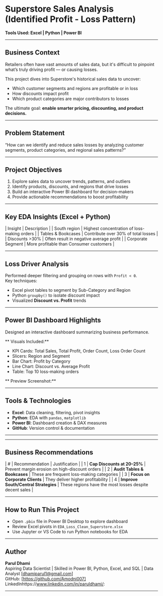 #  Superstore Sales Analysis  (Identified Profit - Loss Pattern)
**Tools Used: Excel | Python | Power BI**

---

##  Business Context

Retailers often have vast amounts of sales data, but it's difficult to pinpoint what’s truly driving profit — or causing losses.

This project dives into Superstore's historical sales data to uncover:
- Which customer segments and regions are profitable or in loss
- How discounts impact profit
- Which product categories are major contributors to losses

The ultimate goal: **enable smarter pricing, discounting, and product decisions.**

---

##  Problem Statement

 “How can we identify and reduce sales losses by analyzing customer segments, product categories, and regional sales patterns?”

---

##  Project Objectives

1. Explore sales data to uncover trends, patterns, and outliers  
2. Identify products, discounts, and regions that drive losses  
3. Build an interactive Power BI dashboard for decision-makers  
4. Provide actionable recommendations to boost profitability

---

##  Key EDA Insights (Excel + Python)

|  Insight             | Description |
|  South region       | Highest concentration of loss-making orders |
|  Tables & Bookcases | Contribute over 30% of total losses |
|  Discounts >30%     | Often result in negative average profit |
|  Corporate Segment  | More profitable than Consumer customers |

---

##  Loss Driver Analysis

Performed deeper filtering and grouping on rows with `Profit < 0`.  
Key techniques:
- Excel pivot tables to segment by Sub-Category and Region  
- Python `groupby()` to isolate discount impact  
- Visualized **Discount vs. Profit** trends

---

##  Power BI Dashboard Highlights

Designed an interactive dashboard summarizing business performance.

** Visuals Included:**
- KPI Cards: Total Sales, Total Profit, Order Count, Loss Order Count
- Slicers: Region and Segment
- Bar Chart: Profit by Category
- Line Chart: Discount vs. Average Profit
- Table: Top 10 loss-making orders

** Preview Screenshot:**  

---

##  Tools & Technologies

- **Excel**: Data cleaning, filtering, pivot insights  
- **Python**: EDA with `pandas`, `matplotlib`  
- **Power BI**: Dashboard creation & DAX measures  
- **GitHub**: Version control & documentation

---


---

##  Business Recommendations

| # | Recommendation                       | Justification |
| 1 | **Cap Discounts at 20–25%**          | Prevent margin erosion on high-discount orders |
| 2 | **Audit Tables & Bookcases**         | These are frequent loss-making categories |
| 3 | **Focus on Corporate Clients**       | They deliver higher profitability |
| 4 | **Improve South/Central Strategies** | These regions have the most losses despite decent sales |

---

##  How to Run This Project

- Open `.pbix` file in Power BI Desktop to explore dashboard  
- Review Excel pivots in `EDA_Loss_Clean_Superstore.xlsx`  
- Use Jupyter or VS Code to run Python notebooks for EDA

---

## Author

**Parul Dhami**  
Aspiring Data Scientist | Skilled in Power BI, Python, Excel, and SQL  | Data Analyst
 [dhamiparul1@gmail.com]  
GitHub: [https://github.com/Amodni007]
LinkedInhttps://www.linkedin.com/in/paruldhami/: 

---


